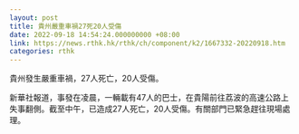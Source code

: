 ```yaml
---
layout: post
title: 貴州嚴重車禍27死20人受傷
date: 2022-09-18 14:54:24.000000000 +08:00
link: https://news.rthk.hk/rthk/ch/component/k2/1667332-20220918.htm
categories: rthk
---
```


貴州發生嚴重車禍，27人死亡，20人受傷。

新華社報道，事發在凌晨，一輛載有47人的巴士，在貴陽前往荔波的高速公路上失事翻側。截至中午，已造成27人死亡，20人受傷。有關部門已緊急趕往現場處理。
